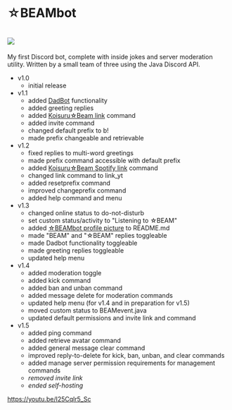 # ☆BEAMbot
# ![](https://cdn.discordapp.com/attachments/443775272320499722/750354400161300572/BEAM.jpg)

My first Discord bot, complete with inside jokes and server moderation utility.
Written by a small team of three using the Java Discord API. 

- v1.0 
  - initial release
- v1.1
  - added [DadBot](https://top.gg/bot/247852652019318795) functionality
  - added greeting replies
  - added [Koisuru☆Beam link](https://youtu.be/I25Cqlr5_Sc) command
  - added invite command
  - changed default prefix to b!
  - made prefix changeable and retrievable
- v1.2
  - fixed replies to multi-word greetings
  - made prefix command accessible with default prefix
  - added [Koisuru☆Beam Spotify link](https://open.spotify.com/track/43fdUr1bBMtG2vL7PRwjug?si=usam7ji2Shm00du7a79ztw) command
  - changed link command to link_yt
  - added resetprefix command
  - improved changeprefix command
  - added help command and menu
- v1.3
  - changed online status to do-not-disturb
  - set custom status/activity to "Listening to ☆BEAM"
  - added [☆BEAMbot profile picture](https://cdn.discordapp.com/attachments/443775272320499722/750354400161300572/BEAM.jpg) to README.md
  - made "BEAM" and "☆BEAM" replies toggleable
  - made Dadbot functionality toggleable
  - made greeting replies toggleable
  - updated help menu
- v1.4
  - added moderation toggle
  - added kick command
  - added ban and unban command
  - added message delete for moderation commands
  - updated help menu (for v1.4 and in preparation for v1.5)
  - moved custom status to BEAMevent.java
  - updated default permissions and invite link and command
- v1.5
  - added ping command
  - added retrieve avatar command
  - added general message clear command
  - improved reply-to-delete for kick, ban, unban, and clear commands
  - added manage server permission requirements for management commands
  - *removed invite link*
  - *ended self-hosting*
  
https://youtu.be/I25Cqlr5_Sc
